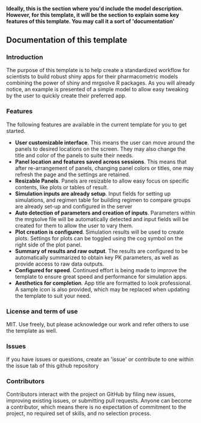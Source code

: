 #### Ideally, this is the section where you'd include the model description. However, for this template, it will be the section to explain some key features of this template. You may call it a sort of 'documentation'


## Documentation of this template

### Introduction

The purpose of this template is to help create a standardized workflow for scientists to build robust shiny apps for their pharmacometric models combining the power of shiny and mrgsolve R packages. As you will already notice, an example is presented of a simple model to allow easy tweaking by the user to quickly create their preferred app.

### Features

The following features are available in the current template for you to get started.

 - __User customizable interface__. This means the user can move around the panels to desired locations on the screen. They may also change the title and color of the panels to suite their needs. 
 - __Panel location and features saved across sessions__. This means that after re-arrangement of panels, changing panel colors or titles, one may refresh the page and the settings are retained.
 - __Resizable Panels__. Panels are resizable to allow easy focus on specific contents, like plots or tables of result.
 - __Simulation inputs are already setup__. Input fields for setting up simulations, and regimen table for building regimen to compare groups are already set-up and configured in the server 
 - __Auto detection of parameters and creation of inputs__. Parameters within the mrgsolve file will be automatically detected and input fields will be created for them to allow the user to vary them.
 - __Plot creation is configured__. Simulation results will be used to create plots. Settings for plots can be toggled using the cog symbol on the right side of the plot panel. 
 - __Summary of results and raw output__. The results are configured to be automatically summarized to obtain key PK parameters, as well as provide access to raw data outputs.
 - __Configured for speed__. Continued effort is being made to improve the template to ensure great speed and performance for simulation apps.
 - __Aesthetics for completion__. App title are formatted to look professional. A sample icon is also provided, which may be replaced when updating the template to suit your need.

 

### License and term of use

MIT. Use freely, but please acknowledge our work and refer others to use the template as well.


### Issues

If you have issues or questions, create an 'issue' or contribute to one within the issue tab of this github repository


### Contributors

Contributors interact with the project on GitHub by filing new issues, improving existing issues, or submitting pull requests. Anyone can become a contributor, which means there is no expectation of commitment to the project, no required set of skills, and no selection process.


 



